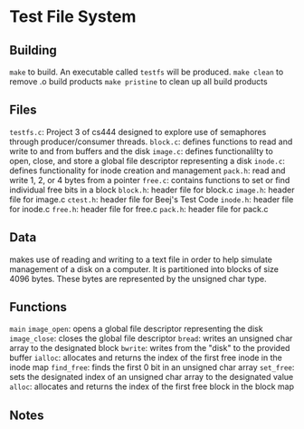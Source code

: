 # Test File System

## Building
`make` to build. An executable called `testfs` will be produced.
`make clean` to remove .o build products
`make pristine` to clean up all build products

## Files
`testfs.c`: Project 3 of cs444 designed to explore use of semaphores through producer/consumer threads.
`block.c`: defines functions to read and write to and from buffers and the disk
`image.c`: defines functionalilty to open, close, and store a global file descriptor representing a disk
`inode.c`: defines functionality for inode creation and management
`pack.h`: read and write 1, 2, or 4 bytes from a pointer
`free.c`: contains functions to set or find individual free bits in a block
`block.h`: header file for block.c
`image.h`: header file for image.c
`ctest.h`: header file for Beej's Test Code
`inode.h`: header file for inode.c
`free.h`: header file for free.c
`pack.h`: header file for pack.c

## Data
makes use of reading and writing to a text file in order to help simulate management of a disk on a computer. 
It is partitioned into blocks of size 4096 bytes. These bytes are represented by the unsigned char type.

## Functions
`main`
    `image_open`: opens a global file descriptor representing the disk
    `image_close`: closes the global file descriptor
    `bread`: writes an unsigned char array to the designated block
    `bwrite`: writes from the "disk" to the provided buffer
    `ialloc`: allocates and returns the index of the first free inode in the inode map
        `find_free`: finds the first 0 bit in an unsigned char array
        `set_free`: sets the designated index of an unsigned char array to the designated value
    `alloc`: allocates and returns the index of the first free block in the block map

## Notes
